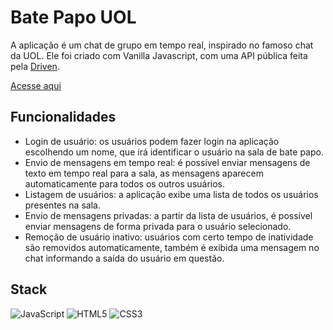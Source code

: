 # Bate Papo UOL

A aplicação é um chat de grupo em tempo real, inspirado no famoso chat da UOL. Ele foi criado com Vanilla Javascript, com uma API pública feita pela [Driven](https://www.driven.com.br/).

[Acesse aqui](https://matheusw166.github.io/chat-uol/)

## Funcionalidades

- Login de usuário: os usuários podem fazer login na aplicação escolhendo um nome, que irá identificar o usuário na sala de bate papo.
- Envio de mensagens em tempo real: é possível enviar mensagens de texto em tempo real para a sala, as mensagens aparecem automaticamente para todos os outros usuários.
- Listagem de usuários: a aplicação exibe uma lista de todos os usuários presentes na sala.
- Envio de mensagens privadas: a partir da lista de usuários, é possível enviar mensagens de forma privada para o usuário selecionado.
- Remoção de usuário inativo: usuários com certo tempo de inatividade são removidos automaticamente, também é exibida uma mensagem no chat informando a saída do usuário em questão.

## Stack

![JavaScript](https://img.shields.io/badge/javascript-%23323330.svg?style=for-the-badge&logo=javascript&logoColor=%23F7DF1E) ![HTML5](https://img.shields.io/badge/html5-%23E34F26.svg?style=for-the-badge&logo=html5&logoColor=white) ![CSS3](https://img.shields.io/badge/css3-%231572B6.svg?style=for-the-badge&logo=css3&logoColor=white)
